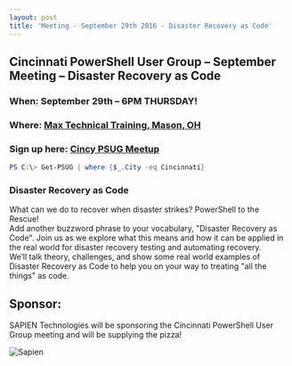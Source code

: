 ```yaml
---
layout: post
title: 'Meeting - September 29th 2016 - Disaster Recovery as Code'
---
```


## Cincinnati PowerShell User Group – September Meeting – Disaster Recovery as Code

### When: September 29th – 6PM **THURSDAY!**

### Where: [Max Technical Training, Mason, OH](https://goo.gl/maps/ijBGbvJQR3B2)

### Sign up here: [Cincy PSUG Meetup](http://www.meetup.com/TechLife-Cincinnati/events/234046883/)

```powershell 
PS C:\> Get-PSUG | where {$_.City -eq Cincinnati}
```

### **Disaster Recovery as Code**

What can we do to recover when disaster strikes? PowerShell to the Rescue!  
Add another buzzword phrase to your vocabulary, "Disaster Recovery as Code".  Join us as we explore what this means and how it can be applied in the real world for disaster recovery testing and automating recovery.  
We’ll talk theory, challenges, and show some real world examples of Disaster Recovery as Code to help you on your way to treating "all the things" as code.

## Sponsor:

SAPIEN Technologies will be sponsoring the Cincinnati PowerShell User Group meeting and will be supplying the pizza!

![Sapien](http://cincypowershell.org/img/sapien.jpeg)
